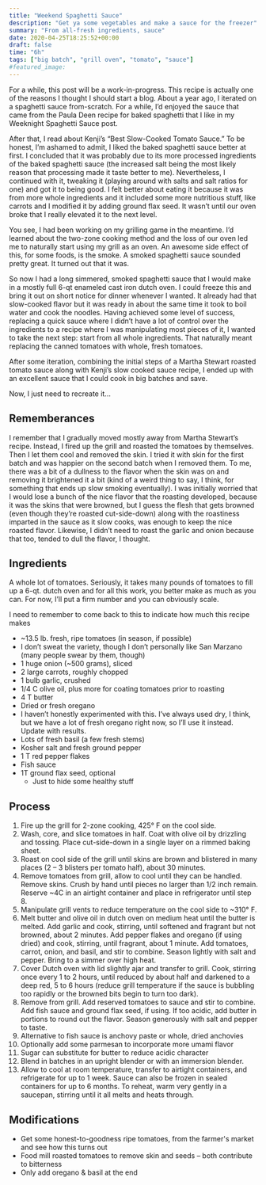 ```yaml
---
title: "Weekend Spaghetti Sauce"
description: "Get ya some vegetables and make a sauce for the freezer"
summary: "From all-fresh ingredients, sauce"
date: 2020-04-25T18:25:52+00:00
draft: false
time: "6h"
tags: ["big batch", "grill oven", "tomato", "sauce"]
#featured_image: 
---
```


For a while, this post will be a work-in-progress. This recipe is actually one of the reasons I thought I should start a blog. About a year ago, I iterated on a spaghetti sauce from-scratch. For a while, I’d enjoyed the sauce that came from the Paula Deen recipe for baked spaghetti that I like in my Weeknight Spaghetti Sauce post.

After that, I read about Kenji’s “Best Slow-Cooked Tomato Sauce.” To be honest, I’m ashamed to admit, I liked the baked spaghetti sauce better at first. I concluded that it was probably due to its more processed ingredients of the baked spaghetti sauce (the increased salt being the most likely reason that processing made it taste better to me). Nevertheless, I continued with it, tweaking it (playing around with salts and salt ratios for one) and got it to being good. I felt better about eating it because it was from more whole ingredients and it included some more nutritious stuff, like carrots and I modified it by adding ground flax seed. It wasn’t until our oven broke that I really elevated it to the next level.

You see, I had been working on my grilling game in the meantime. I’d learned about the two-zone cooking method and the loss of our oven led me to naturally start using my grill as an oven. An awesome side effect of this, for some foods, is the smoke. A smoked spaghetti sauce sounded pretty great. It turned out that it was.

So now I had a long simmered, smoked spaghetti sauce that I would make in a mostly full 6-qt enameled cast iron dutch oven. I could freeze this and bring it out on short notice for dinner whenever I wanted. It already had that slow-cooked flavor but it was ready in about the same time it took to boil water and cook the noodles. Having achieved some level of success, replacing a quick sauce where I didn’t have a lot of control over the ingredients to a recipe where I was manipulating most pieces of it, I wanted to take the next step: start from all whole ingredients. That naturally meant replacing the canned tomatoes with whole, fresh tomatoes.

After some iteration, combining the initial steps of a Martha Stewart roasted tomato sauce along with Kenji’s slow cooked sauce recipe, I ended up with an excellent sauce that I could cook in big batches and save.

Now, I just need to recreate it…

## Rememberances

I remember that I gradually moved mostly away from Martha Stewart’s recipe. Instead, I fired up the grill and roasted the tomatoes by themselves. Then I let them cool and removed the skin. I tried it with skin for the first batch and was happier on the second batch when I removed them. To me, there was a bit of a dullness to the flavor when the skin was on and removing it brightened it a bit (kind of a weird thing to say, I think, for something that ends up slow smoking eventually). I was initially worried that I would lose a bunch of the nice flavor that the roasting developed, because it was the skins that were browned, but I guess the flesh that gets browned (even though they’re roasted cut-side-down) along with the roastiness imparted in the sauce as it slow cooks, was enough to keep the nice roasted flavor. Likewise, I didn’t need to roast the garlic and onion because that too, tended to dull the flavor, I thought.

## Ingredients

A whole lot of tomatoes. Seriously, it takes many pounds of tomatoes to fill up a 6-qt. dutch oven and for all this work, you better make as much as you can. For now, I’ll put a firm number and you can obviously scale.

I need to remember to come back to this to indicate how much this recipe makes

- ~13.5 lb. fresh, ripe tomatoes (in season, if possible)
- I don’t sweat the variety, though I don’t personally like San Marzano (many people swear by them, though)
- 1 huge onion (~500 grams), sliced
- 2 large carrots, roughly chopped
- 1 bulb garlic, crushed
- 1/4 C olive oil, plus more for coating tomatoes prior to roasting
- 4 T butter
- Dried or fresh oregano
- I haven’t honestly experimented with this. I’ve always used dry, I think, but we have a lot of fresh oregano right now, so I’ll use it instead. Update with results.
- Lots of fresh basil (a few fresh stems)
- Kosher salt and fresh ground pepper
- 1 T red pepper flakes
- Fish sauce
- 1T ground flax seed, optional
  - Just to hide some healthy stuff

## Process

1. Fire up the grill for 2-zone cooking, 425° F on the cool side.
1. Wash, core, and slice tomatoes in half. Coat with olive oil by drizzling and tossing. Place cut-side-down in a single layer on a rimmed baking sheet.
1. Roast on cool side of the grill until skins are brown and blistered in many places (2 – 3 blisters per tomato half), about 30 minutes.
1. Remove tomatoes from grill, allow to cool until they can be handled. Remove skins. Crush by hand until pieces no larger than 1/2 inch remain. Reserve ~4C in an airtight container and place in refrigerator until step 8.
1. Manipulate grill vents to reduce temperature on the cool side to ~310° F.
1. Melt butter and olive oil in dutch oven on medium heat until the butter is melted. Add garlic and cook, stirring, until softened and fragrant but not browned, about 2 minutes. Add pepper flakes and oregano (if using dried) and cook, stirring, until fragrant, about 1 minute. Add tomatoes, carrot, onion, and basil, and stir to combine. Season lightly with salt and pepper. Bring to a simmer over high heat.
1. Cover Dutch oven with lid slightly ajar and transfer to grill. Cook, stirring once every 1 to 2 hours, until reduced by about half and darkened to a deep red, 5 to 6 hours (reduce grill temperature if the sauce is bubbling too rapidly or the browned bits begin to turn too dark).
1. Remove from grill. Add reserved tomatoes to sauce and stir to combine. Add fish sauce and ground flax seed, if using. If too acidic, add butter in portions to round out the flavor. Season generously with salt and pepper to taste.
1. Alternative to fish sauce is anchovy paste or whole, dried anchovies
1. Optionally add some parmesan to incorporate more umami flavor
1. Sugar can substitute for butter to reduce acidic character
1. Blend in batches in an upright blender or with an immersion blender.
1. Allow to cool at room temperature, transfer to airtight containers, and refrigerate for up to 1 week. Sauce can also be frozen in sealed containers for up to 6 months. To reheat, warm very gently in a saucepan, stirring until it all melts and heats through.

## Modifications

- Get some honest-to-goodness ripe tomatoes, from the farmer's market and see how this turns out
- Food mill roasted tomatoes to remove skin and seeds – both contribute to bitterness
- Only add oregano & basil at the end

